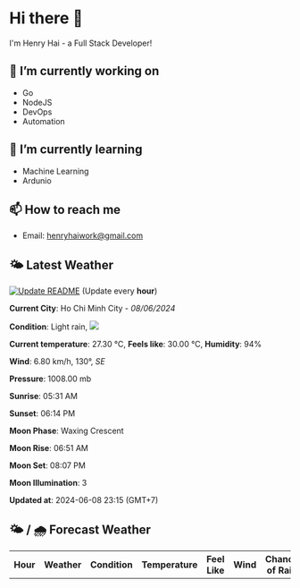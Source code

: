 # Hi there 👋

I'm Henry Hai - a Full Stack Developer!

## 🔭 I’m currently working on

- Go
- NodeJS
- DevOps
- Automation

## 🌱 I’m currently learning

- Machine Learning
- Ardunio

## 📫 How to reach me

- Email: <henryhaiwork@gmail.com>

## 🌤️ Latest Weather
[![Update README](https://github.com/henry0hai/henry0hai/actions/workflows/udpateReadme.yml/badge.svg)](https://github.com/henry0hai/henry0hai/actions/workflows/udpateReadme.yml)
(Update every **hour**)
<!-- CURRENT_WEATHER:START -->
**Current City**: Ho Chi Minh City - *08/06/2024*

**Condition**: Light rain, <img src="https://cdn.weatherapi.com/weather/64x64/night/296.png"/>

**Current temperature**: 27.30 °C, **Feels like**: 30.00 °C, **Humidity**: 94%

**Wind**: 6.80 km/h, 130°, *SE*

**Pressure**: 1008.00 mb

**Sunrise**: 05:31 AM

**Sunset**: 06:14 PM

**Moon Phase**: Waxing Crescent

**Moon Rise**: 06:51 AM

**Moon Set**: 08:07 PM

**Moon Illumination**: 3

**Updated at**: 2024-06-08 23:15 (GMT+7)<!-- CURRENT_WEATHER:END -->

## 🌤️ / 🌧️ Forecast Weather
<!-- FORECAST_WEATHER:START -->
<table>
		<tr>
			<th>Hour</th>
			<th>Weather</th>
			<th>Condition</th>
			<th>Temperature</th>
			<th>Feel Like</th>
			<th>Wind</th>
			<th>Chance of Rain</th>
		</tr>
</table>
<!-- FORECAST_WEATHER:END -->

